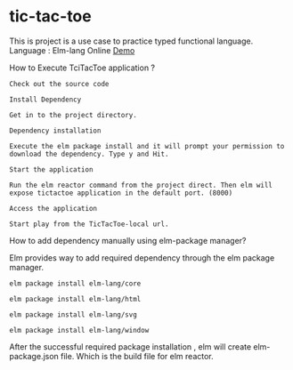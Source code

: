 # tic-tac-toe
  This is project is a use case to practice typed functional language.  Language : Elm-lang
  Online [Demo](http://yaliprowess.com)

How to Execute TciTacToe application ?

    Check out the source code

    Install Dependency

    Get in to the project directory.

    Dependency installation

    Execute the elm package install and it will prompt your permission to download the dependency. Type y and Hit.

    Start the application

    Run the elm reactor command from the project direct. Then elm will expose tictactoe application in the default port. (8000)

    Access the application

    Start play from the TicTacToe-local url.

How to add dependency manually using elm-package manager?

Elm provides way to add required dependency through the elm package manager.

    elm package install elm-lang/core

    elm package install elm-lang/html

    elm package install elm-lang/svg

    elm package install elm-lang/window

After the successful required package installation , elm will create elm-package.json file. Which is the build file for elm reactor.
